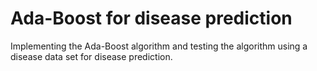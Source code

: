 # Ada-Boost for disease prediction
Implementing the Ada-Boost algorithm and testing the algorithm using a disease data set for disease prediction.
